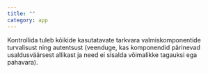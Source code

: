 ```yaml
---
title: ""
category: app
---
```

Kontrollida tuleb kõikide kasutatavate tarkvara valmiskomponentide turvalisust
ning autentsust (veenduge, kas komponendid pärinevad usaldusväärsest allikast ja
need ei sisalda võimalikke tagauksi ega pahavara).
